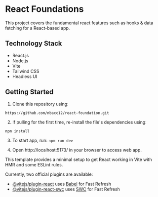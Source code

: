 # React Foundations
This project covers the fundamental react features such as hooks & data fetching for a React-based app.  

## Technology Stack
- React.js
- Node.js
- Vite
- Tailwind CSS
- Headless UI

## Getting Started

1) Clone this repository using:

```bash
https://github.com/nbacc12/react-foundation.git

```

2) If pulling for the first time, re-install the file's dependencies using:

`npm install`

3) To start app, run: `npm run dev`

4) Open http://localhost:5173/ in your browser to access web app. 



This template provides a minimal setup to get React working in Vite with HMR and some ESLint rules.

Currently, two official plugins are available:

- [@vitejs/plugin-react](https://github.com/vitejs/vite-plugin-react/blob/main/packages/plugin-react/README.md) uses [Babel](https://babeljs.io/) for Fast Refresh
- [@vitejs/plugin-react-swc](https://github.com/vitejs/vite-plugin-react-swc) uses [SWC](https://swc.rs/) for Fast Refresh

